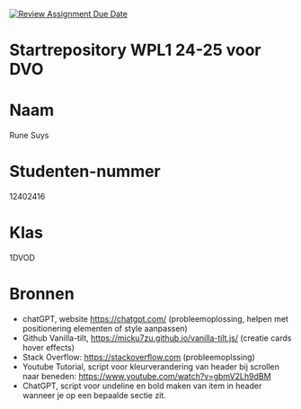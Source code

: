 [![Review Assignment Due Date](https://classroom.github.com/assets/deadline-readme-button-22041afd0340ce965d47ae6ef1cefeee28c7c493a6346c4f15d667ab976d596c.svg)](https://classroom.github.com/a/UFElbPiN)
# Startrepository WPL1 24-25 voor DVO

# Naam
Rune Suys

# Studenten-nummer
12402416

# Klas
1DVOD

# Bronnen
- chatGPT, website https://chatgpt.com/ (probleemoplossing, helpen met positionering elementen of style aanpassen)
- Github Vanilla-tilt, https://micku7zu.github.io/vanilla-tilt.js/ (creatie cards hover effects)
- Stack Overflow: https://stackoverflow.com (probleemoplssing)
- Youtube Tutorial, script voor kleurverandering van header bij scrollen naar beneden: https://www.youtube.com/watch?v=gbmV2Lh9dBM
- ChatGPT, script voor undeline en bold maken van item in header wanneer je op een bepaalde sectie zit.
